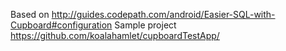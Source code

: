 Based on http://guides.codepath.com/android/Easier-SQL-with-Cupboard#configuration
Sample project https://github.com/koalahamlet/cupboardTestApp/